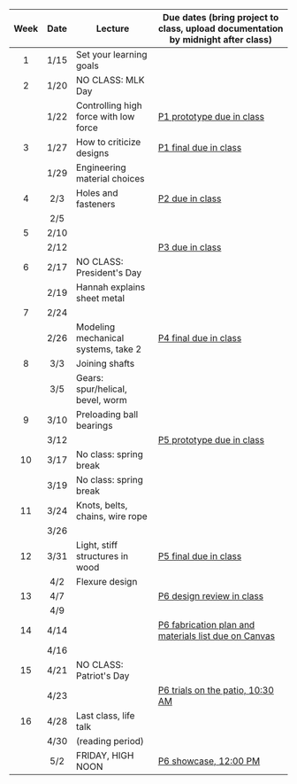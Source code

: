 | Week | Date  | Lecture                                    | Due dates (bring project to class, upload documentation by midnight after class) |
|:----:|:-----:|--------------------------------------------|------------------------------------------------------------------------|
|  1   | 1/15  | Set your learning goals                    |                                                                        |
|  2   | 1/20  | NO CLASS: MLK Day                          |                                                                        |
|      | 1/22  | Controlling high force with low force      | [P1 prototype due in class](https://designforfab.com/logistics/projects/#p1-build-a-mechanical-car-launcher) |
|  3   | 1/27  | How to criticize designs                   | [P1 final due in class](https://designforfab.com/logistics/projects/#p1-build-a-mechanical-car-launcher) |
|      | 1/29  | Engineering material choices               |                                                                        |
|  4   | 2/3   | Holes and fasteners                        | [P2 due in class](https://designforfab.com/logistics/projects/) |
|      | 2/5   |                                            |                                                                        |
|  5   | 2/10  |                                            |                                                                        |
|      | 2/12  |                                            | [P3 due in class](https://designforfab.com/logistics/projects/#p3-build-a-wind-powered-vehicle) |
|  6   | 2/17  | NO CLASS: President's Day                  |                                                                        |
|      | 2/19  | Hannah explains sheet metal                |                                                                        |
|  7   | 2/24  |                                            |                                                                        |
|      | 2/26  | Modeling mechanical systems, take 2        | [P4 final due in class](https://designforfab.com/logistics/projects/#p4-build-a-sheet-metal-lamp) |
|  8   | 3/3   | Joining shafts                             |                                                                        |
|      | 3/5   | Gears: spur/helical, bevel, worm           |                                                                        |
|  9   | 3/10  | Preloading ball bearings                   |                                                                        |
|      | 3/12  |                                            | [P5 prototype due in class](https://designforfab.com/logistics/projects/#p5-gravity-powered-record-player) |
|  10  | 3/17  | No class: spring break                     |                                                                        |
|      | 3/19  | No class: spring break                     |                                                                        |
|  11  | 3/24  | Knots, belts, chains, wire rope            |                                                                        |
|      | 3/26  |                                            |                                                                        |
|  12  | 3/31  | Light, stiff structures in wood            | [P5 final due in class](https://designforfab.com/logistics/projects/#p5-gravity-powered-record-player) |
|      | 4/2   | Flexure design                             |                                                                        |
|  13  | 4/7   |                                            | [P6 design review in class](https://designforfab.com/logistics/projects/#p6-human-powered-vehicle) |
|      | 4/9   |                                            |                                                                        |
|  14  | 4/14  |                                            | [P6 fabrication plan and materials list due on Canvas](https://designforfab.com/logistics/projects/#p6-human-powered-vehicle) |
|      | 4/16  |                                            |                                                                        |
|  15  | 4/21  | NO CLASS: Patriot's Day                    |                                                                        |
|      | 4/23  |                                            | [P6 trials on the patio, 10:30 AM](https://designforfab.com/logistics/projects/#p6-human-powered-vehicle) |
|  16  | 4/28  | Last class, life talk                      |                                                                        |
|      | 4/30  | (reading period)                           |                                                                        |
|      | 5/2   | FRIDAY, HIGH NOON                          | [P6 showcase, 12:00 PM](https://designforfab.com/logistics/projects/#p6-human-powered-vehicle) |
